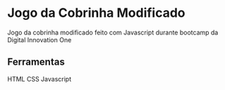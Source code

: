 **Jogo da Cobrinha Modificado**
=============================
<p>Jogo da cobrinha modificado feito com Javascript durante bootcamp da Digital Innovation One</p>

## Ferramentas
HTML
CSS
Javascript




